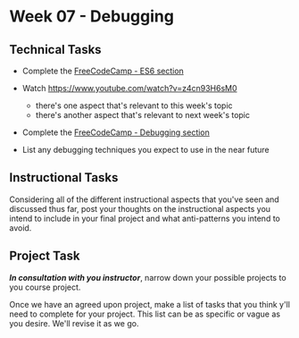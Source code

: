 # Week 07 - Debugging

## Technical Tasks

- Complete the [FreeCodeCamp - ES6 section](https://www.freecodecamp.org/learn/javascript-algorithms-and-data-structures/es6/compare-scopes-of-the-var-and-let-keywords)

- Watch <https://www.youtube.com/watch?v=z4cn93H6sM0>
  - there's one aspect that's relevant to this week's topic
  - there's another aspect that's relevant to next week's topic

- Complete the [FreeCodeCamp - Debugging section](https://www.freecodecamp.org/learn/javascript-algorithms-and-data-structures/debugging/use-the-javascript-console-to-check-the-value-of-a-variable)

- List any debugging techniques you expect to use in the near future



## Instructional Tasks

Considering all of the different instructional aspects that you've seen and discussed thus far, post your thoughts on the instructional aspects you intend to include in your final project and what anti-patterns you intend to avoid.


## Project Task

**_In consultation with you instructor_**, narrow down your possible projects to you course project.

Once we have an agreed upon project, make a list of tasks that you think y'll need to complete for your project.  This list can be as specific or vague as you desire.  We'll revise it as we go.
